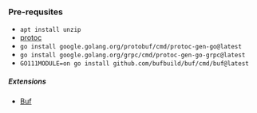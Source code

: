 ### Pre-requsites
- `apt install unzip`
- [protoc](https://github.com/protocolbuffers/protobuf/releases/)
- `go install google.golang.org/protobuf/cmd/protoc-gen-go@latest`
- `go install google.golang.org/grpc/cmd/protoc-gen-go-grpc@latest`
- `GO111MODULE=on go install github.com/bufbuild/buf/cmd/buf@latest`

##### Extensions
- [Buf](https://marketplace.visualstudio.com/items?itemName=bufbuild.vscode-buf)